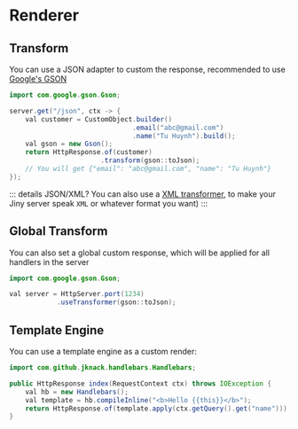 # Renderer

## Transform

You can use a JSON adapter to custom the response, recommended to use [Google's GSON](https://github.com/google/gson)

```java
import com.google.gson.Gson;

server.get("/json", ctx -> {
    val customer = CustomObject.builder()
                               .email("abc@gmail.com")
                               .name("Tu Huynh").build();
    val gson = new Gson();
    return HttpResponse.of(customer)
                       .transform(gson::toJson);
    // You will get {"email": "abc@gmail.com", "name": "Tu Huynh"}
});
```

::: details JSON/XML?
You can also use a [XML transformer](https://docs.oracle.com/javase/7/docs/api/javax/xml/transform/Transformer.html), to make your Jiny server speak `XML` or whatever format you want)
:::

## Global Transform

You can also set a global custom response, which will be applied for all handlers in the server

```java
import com.google.gson.Gson;

val server = HttpServer.port(1234)
            .useTransformer(gson::toJson);
```

## Template Engine

You can use a template engine as a custom render:

```java
import com.github.jknack.handlebars.Handlebars;

public HttpResponse index(RequestContext ctx) throws IOException {
    val hb = new Handlebars();
    val template = hb.compileInline("<b>Hello {{this}}</b>");
    return HttpResponse.of(template.apply(ctx.getQuery().get("name")));
}
```
